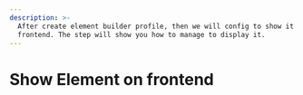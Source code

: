 ```yaml
---
description: >-
  After create element builder profile, then we will config to show it on
  frontend. The step will show you how to manage to display it.
---
```


# Show Element on frontend

